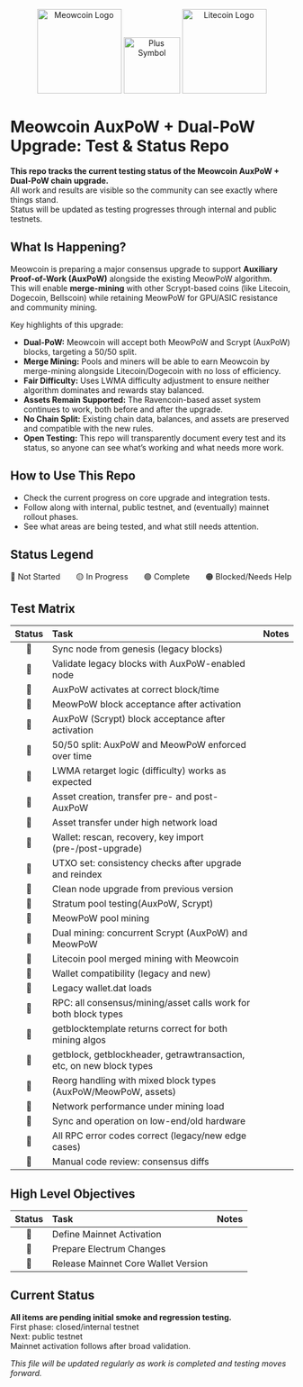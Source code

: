 <p align="center">
  <img src="https://www.mewccrypto.com/meowcoin.png" alt="Meowcoin Logo" width="150"/>
   <img src="https://upload.wikimedia.org/wikipedia/commons/thumb/9/9e/Plus_symbol.svg/1707px-Plus_symbol.svg.png" alt="Plus Symbol" width="100"/>
  <img src="https://encrypted-tbn0.gstatic.com/images?q=tbn:ANd9GcQo4umyYNRbBrKW7BYl3-DHwIbYj59CwBcumw&s" alt="Litecoin Logo" width="150"/>
</p>


# Meowcoin AuxPoW + Dual-PoW Upgrade: Test & Status Repo

**This repo tracks the current testing status of the Meowcoin AuxPoW + Dual-PoW chain upgrade.**  
All work and results are visible so the community can see exactly where things stand.  
Status will be updated as testing progresses through internal and public testnets.

## What Is Happening?

Meowcoin is preparing a major consensus upgrade to support **Auxiliary Proof-of-Work (AuxPoW)** alongside the existing MeowPoW algorithm.  
This will enable **merge-mining** with other Scrypt-based coins (like Litecoin, Dogecoin, Bellscoin) while retaining MeowPoW for GPU/ASIC resistance and community mining.

Key highlights of this upgrade:

- **Dual-PoW:** Meowcoin will accept both MeowPoW and Scrypt (AuxPoW) blocks, targeting a 50/50 split.
- **Merge Mining:** Pools and miners will be able to earn Meowcoin by merge-mining alongside Litecoin/Dogecoin with no loss of efficiency.
- **Fair Difficulty:** Uses LWMA difficulty adjustment to ensure neither algorithm dominates and rewards stay balanced.
- **Assets Remain Supported:** The Ravencoin-based asset system continues to work, both before and after the upgrade.
- **No Chain Split:** Existing chain data, balances, and assets are preserved and compatible with the new rules.
- **Open Testing:** This repo will transparently document every test and its status, so anyone can see what’s working and what needs more work.

## How to Use This Repo

- Check the current progress on core upgrade and integration tests.
- Follow along with internal, public testnet, and (eventually) mainnet rollout phases.
- See what areas are being tested, and what still needs attention.

## Status Legend

🔲 Not Started  🟡 In Progress  🟢 Complete  🟠 Blocked/Needs Help

## Test Matrix

| Status | Task                                                                 | Notes |
|:------:|:---------------------------------------------------------------------|:------|
| 🔲     | Sync node from genesis (legacy blocks)                               |       |
| 🔲     | Validate legacy blocks with AuxPoW-enabled node                      |       |
| 🔲     | AuxPoW activates at correct block/time                               |       |
| 🔲     | MeowPoW block acceptance after activation                            |       |
| 🔲     | AuxPoW (Scrypt) block acceptance after activation                    |       |
| 🔲     | 50/50 split: AuxPoW and MeowPoW enforced over time                   |       |
| 🔲     | LWMA retarget logic (difficulty) works as expected                   |       |
| 🔲     | Asset creation, transfer pre- and post-AuxPoW                        |       |
| 🔲     | Asset transfer under high network load                               |       |
| 🔲     | Wallet: rescan, recovery, key import (pre-/post-upgrade)             |       |
| 🔲     | UTXO set: consistency checks after upgrade and reindex               |       |
| 🔲     | Clean node upgrade from previous version                             |       |
| 🔲     | Stratum pool testing(AuxPoW, Scrypt)                                 |       |
| 🔲     | MeowPoW pool mining                                                  |       |
| 🔲     | Dual mining: concurrent Scrypt (AuxPoW) and MeowPoW                  |       |
| 🔲     | Litecoin pool merged mining with Meowcoin                            |       |
| 🔲     | Wallet compatibility (legacy and new)                                |       |
| 🔲     | Legacy wallet.dat loads                                              |       |
| 🔲     | RPC: all consensus/mining/asset calls work for both block types      |       |
| 🔲     | getblocktemplate returns correct for both mining algos               |       |
| 🔲     | getblock, getblockheader, getrawtransaction, etc, on new block types |       |
| 🔲     | Reorg handling with mixed block types (AuxPoW/MeowPoW, assets)       |       |
| 🔲     | Network performance under mining load                                |       |
| 🔲     | Sync and operation on low-end/old hardware                           |       |
| 🔲     | All RPC error codes correct (legacy/new edge cases)                  |       |
| 🔲     | Manual code review: consensus diffs                                  |       |

## High Level Objectives

| Status | Task                                                                 | Notes |
|:------:|:---------------------------------------------------------------------|:------|
| 🔲     | Define Mainnet Activation                                            |       |
| 🔲     | Prepare Electrum Changes                                             |       |
| 🔲     | Release Mainnet Core Wallet Version                                  |       |

## Current Status

**All items are pending initial smoke and regression testing.**  
First phase: closed/internal testnet  
Next: public testnet  
Mainnet activation follows after broad validation.

*This file will be updated regularly as work is completed and testing moves forward.*

